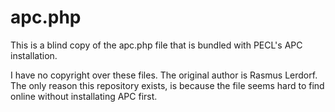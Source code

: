 apc.php
=======

This is a blind copy of the apc.php file that is bundled with PECL's APC installation.

I have no copyright over these files. The original author is Rasmus Lerdorf. The only reason this repository exists, is because the file seems hard to find online without installating APC first.
